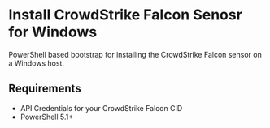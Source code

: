 # Install CrowdStrike Falcon Senosr for Windows
PowerShell based bootstrap for installing the CrowdStrike Falcon sensor on a Windows host.

## Requirements
+ API Credentials for your CrowdStrike Falcon CID
+ PowerShell 5.1+
